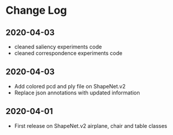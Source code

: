 # Change Log

## 2020-04-03
- cleaned saliency experiments code
- cleaned correspondence experiments code

## 2020-04-03

- Add colored pcd and ply file on ShapeNet.v2
- Replace json annotations with updated information

## 2020-04-01

- First release on ShapeNet.v2 airplane, chair and table classes